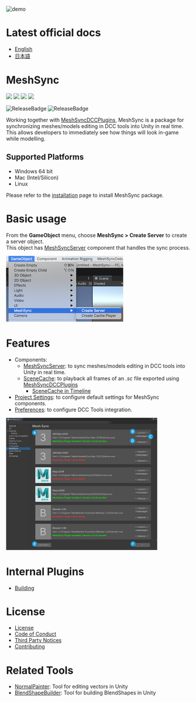 ![demo](Documentation~/images/Demo.gif)

# Latest official docs
- [English](https://docs.unity3d.com/Packages/com.unity.meshsync@latest)
- [日本語](https://docs.unity3d.com/ja/Packages/com.unity.meshsync@latest)


# MeshSync

[![](https://badge-proxy.cds.internal.unity3d.com/f4d1069b-1233-4324-ae75-2fac980576a4)](https://badges.cds.internal.unity3d.com/packages/com.unity.meshsync/build-info?branch=dev&testWorkflow=package-isolation)
[![](https://badge-proxy.cds.internal.unity3d.com/6cfcda56-5e8d-4612-abfa-6de23df068fb)](https://badges.cds.internal.unity3d.com/packages/com.unity.meshsync/dependencies-info?branch=dev&testWorkflow=updated-dependencies)
[![](https://badge-proxy.cds.internal.unity3d.com/45cf24da-7561-4983-9e11-fc920996015c)](https://badges.cds.internal.unity3d.com/packages/com.unity.meshsync/dependants-info)
[![](https://badge-proxy.cds.internal.unity3d.com/0998ee7c-b3f2-4ef9-97cd-628296f29c4a)](https://badges.cds.internal.unity3d.com/packages/com.unity.meshsync/warnings-info?branch=dev)

![ReleaseBadge](https://badge-proxy.cds.internal.unity3d.com/9cb90abe-572c-440c-b7f9-f212c5573261)
![ReleaseBadge](https://badge-proxy.cds.internal.unity3d.com/4661afc4-7953-410d-a4fa-9668ed7da2b9)

Working together with [MeshSyncDCCPlugins](https://docs.unity3d.com/Packages/com.unity.meshsync.dcc-plugins@latest), 
MeshSync is a package for synchronizing meshes/models editing in DCC tools into Unity in real time. 
This allows developers to immediately see how things will look in-game while modelling.  

## Supported Platforms

- Windows 64 bit
- Mac (Intel/Silicon)
- Linux

Please refer to the [installation](Documentation~/Installation.md) page to install MeshSync package.

# Basic usage

From the **GameObject** menu, choose **MeshSync > Create Server** to create a server object.  
This object has [MeshSyncServer](Documentation~/MeshSyncServer.md) component that handles the sync process.

![Menu](Documentation~/images/MenuCreateServer.png)


# Features

* Components:
    * [MeshSyncServer](Documentation~/MeshSyncServer.md): to sync meshes/models editing in DCC tools into Unity in real time.
    * [SceneCache](Documentation~/SceneCache.md): to playback all frames of an *.sc* file exported using [MeshSyncDCCPlugins](https://docs.unity3d.com/Packages/com.unity.meshsync.dcc-plugins@latest)
      * [SceneCache in Timeline](Documentation~/SceneCacheInTimeline.md)
* [Project Settings](Documentation~/ProjectSettings.md): to configure default settings for MeshSync components. 
* [Preferences](Documentation~/Preferences.md): to configure DCC Tools integration.

<img src="Documentation~/images/Preferences.png" height=360>



# Internal Plugins
- [Building](Plugin~/Docs/en/BuildPlugins.md)

# License
- [License](LICENSE.md)
- [Code of Conduct](CODE_OF_CONDUCT.md)
- [Third Party Notices](Third%20Party%20Notices.md)
- [Contributing](CONTRIBUTING.md)

#  Related Tools
- [NormalPainter](https://github.com/unity3d-jp/NormalPainter): Tool for editing vectors in Unity
- [BlendShapeBuilder](https://github.com/unity3d-jp/BlendShapeBuilder): Tool for building BlendShapes in Unity

